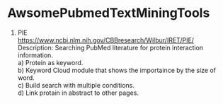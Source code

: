 # AwsomePubmedTextMiningTools
1. PIE  
https://www.ncbi.nlm.nih.gov/CBBresearch/Wilbur/IRET/PIE/  
Description: Searching PubMed literature for protein interaction information.  
a) Protein as keyword.   
b) Keyword Cloud module that shows the importaince by the size of word.  
c) Build search with multiple conditions.  
d) Link protain in abstract to other pages.  

